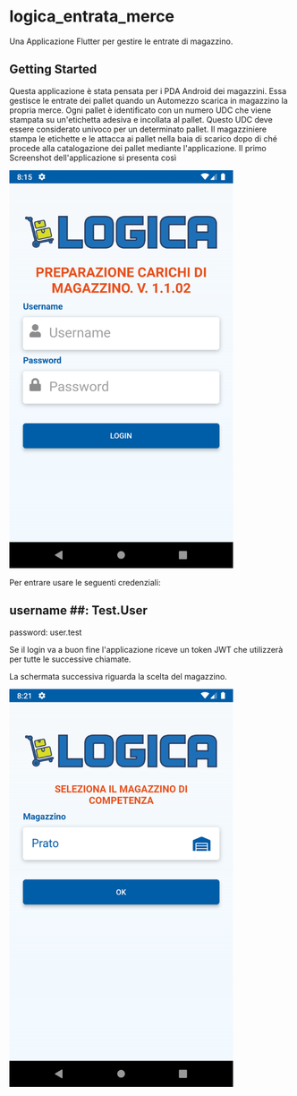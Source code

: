 # logica_entrata_merce

Una Applicazione Flutter per gestire le entrate di magazzino.

## Getting Started

Questa applicazione è stata pensata per i PDA Android dei magazzini. Essa gestisce le entrate dei pallet quando un Automezzo scarica in magazzino la propria merce. 
Ogni pallet è identificato con un numero UDC che viene stampata su un'etichetta adesiva e incollata al pallet. Questo UDC deve essere considerato univoco per un determinato pallet.
Il magazziniere stampa le etichette e le attacca ai pallet nella baia di scarico dopo di ché procede alla catalogazione dei pallet mediante l'applicazione.
Il primo Screenshot dell'applicazione si presenta così

<img src="./assets/screenshot/Screenshot_1697184937.png" alt="Login Page" style="width: 400px;" />

Per entrare usare le seguenti credenziali:

## username ##: Test.User
password: user.test

Se il login va a buon fine l'applicazione riceve un token JWT che utilizzerà per tutte le successive chiamate.

La schermata successiva riguarda la scelta del magazzino.

<img src="./assets/screenshot/Screenshot_1697185284.png"  alt="Pagina Magazzino" style="width: 400px;" />

